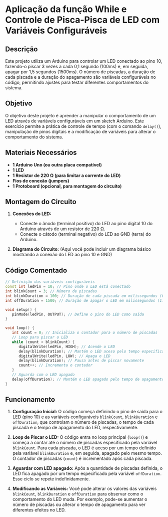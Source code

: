 # Aplicação da função While e Controle de Pisca-Pisca de LED com Variáveis Configuráveis

## Descrição
Este projeto utiliza um Arduino para controlar um LED conectado ao pino 10, fazendo-o piscar 3 vezes a cada 0,1 segundo (100ms) e, em seguida, apagar por 1,5 segundos (1500ms). O número de piscadas, a duração de cada piscada e a duração do apagamento são variáveis configuráveis no código, permitindo ajustes para testar diferentes comportamentos do sistema.

## Objetivo
O objetivo deste projeto é aprender a manipular o comportamento de um LED através de variáveis configuráveis em um sketch Arduino. Este exercício permite a prática de controle de tempo (com o comando `delay()`), manipulação de pinos digitais e a modificação de variáveis para alterar o comportamento do sistema.

## Materiais Necessários
- **1 Arduino Uno (ou outra placa compatível)**
- **1 LED**
- **1 Resistor de 220 Ω (para limitar a corrente do LED)**
- **Fios de conexão (jumpers)**
- **1 Protoboard (opcional, para montagem do circuito)**

## Montagem do Circuito
1. **Conexões do LED:**
   - Conecte o ânodo (terminal positivo) do LED ao pino digital 10 do Arduino através de um resistor de 220 Ω.
   - Conecte o cátodo (terminal negativo) do LED ao GND (terra) do Arduino.

2. **Diagrama do Circuito:**
   (Aqui você pode incluir um diagrama básico mostrando a conexão do LED ao pino 10 e GND)

## Código Comentado

```cpp
// Definição das variáveis configuráveis
const int ledPin = 10; // Pino onde o LED está conectado
int blinkCount = 3; // Número de piscadas
int blinkDuration = 100; // Duração de cada piscada em milissegundos (0.1 segundo)
int offDuration = 1500; // Duração de apagar o LED em milissegundos (1.5 segundos)

void setup() {
   pinMode(ledPin, OUTPUT); // Define o pino do LED como saída
}

void loop() {
   int count = 0; // Inicializa o contador para o número de piscadas
   // Loop para piscar o LED
   while (count < blinkCount) {
      digitalWrite(ledPin, HIGH); // Acende o LED
      delay(blinkDuration); // Mantém o LED aceso pelo tempo especificado
      digitalWrite(ledPin, LOW); // Apaga o LED
      delay(blinkDuration); // Pausa antes de piscar novamente
      count++; // Incrementa o contador
   }
   // Aguarda com o LED apagado
   delay(offDuration); // Mantém o LED apagado pelo tempo de apagamento especificado
}
```

## Funcionamento

1. **Configuração Inicial:**
   O código começa definindo o pino de saída para o LED (pino 10) e as variáveis configuráveis `blinkCount`, `blinkDuration` e `offDuration`, que controlam o número de piscadas, o tempo de cada piscada e o tempo de apagamento do LED, respectivamente.

2. **Loop de Piscar o LED:**
   O código entra no loop principal (`loop()`) e começa a contar até o número de piscadas especificado pela variável `blinkCount`. Para cada piscada, o LED é aceso por um tempo definido pela variável `blinkDuration` e, em seguida, apagado pelo mesmo tempo. O contador de piscadas (`count`) é incrementado após cada piscada.

3. **Aguardar com LED apagado:**
   Após a quantidade de piscadas definida, o LED fica apagado por um tempo especificado pela variável `offDuration`. Esse ciclo se repete indefinidamente.

4. **Modificando as Variáveis:**
   Você pode alterar os valores das variáveis `blinkCount`, `blinkDuration` e `offDuration` para observar como o comportamento do LED muda. Por exemplo, pode-se aumentar o número de piscadas ou alterar o tempo de apagamento para ver diferentes efeitos no LED.

